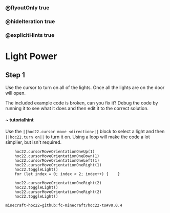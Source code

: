 ### @flyoutOnly true
### @hideIteration true
### @explicitHints true


# Light Power

## Step 1
Use the cursor to turn on all of the lights. Once all the lights are on the door will open.

The included example code is broken, can you fix it? Debug the code by running it to see what it does and then edit it to the correct solution.

#### ~ tutorialhint 
Use the ``||hoc22.cursor move <direction>||`` block to select a light and then ``||hoc22.turn on||`` to turn it on. Using a loop will make the code a lot simplier, but isn't required.



```ghost
    hoc22.cursorMoveOrientationOneUp(1)
    hoc22.cursorMoveOrientationOneDown(1)
    hoc22.cursorMoveOrientationOneLeft(1)
    hoc22.cursorMoveOrientationOneRight(1)
    hoc22.toggleLight()
    for (let index = 0; index < 2; index++) {    }
```
```template  
    hoc22.cursorMoveOrientationOneRight(2)   
    hoc22.toggleLight() 
    hoc22.cursorMoveOrientationOneRight(2)   
    hoc22.toggleLight()        
```
```package
minecraft-hoc22=github:fc-minecraft/hoc22-ts#v0.0.4
```